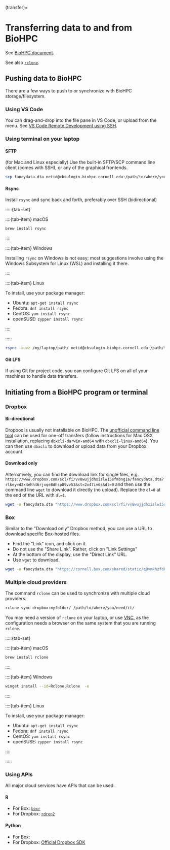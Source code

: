 (transfer)=
# Transferring data to and from BioHPC

See [BioHPC document](https://biohpc.cornell.edu/lab/doc/accessing_data_on_BioHPC.pdf). 

See also [`rclone`](https://biohpc.cornell.edu/lab/userguide.aspx?a=software&i=665#c).

## Pushing data to BioHPC

There are a few ways to push to or synchronize with BioHPC storage/filesystem.

### Using VS Code

You can drag-and-drop into the file pane in VS Code, or upload from the menu. See [VS Code Remote Development using SSH](https://code.visualstudio.com/docs/remote/ssh).

### Using terminal on your laptop

#### SFTP

(for Mac and Linux especially) Use the built-in SFTP/SCP command line client (comes with SSH), or any of the graphical frontends. 

```bash
scp fancydata.dta netid@cbsulogin.biohpc.cornell.edu:/path/to/where/you/need/it/
```

#### Rsync

Install `rsync` and sync back and forth, preferably over SSH (bidirectional)


:::::{tab-set}

::::{tab-item} macOS

```bash
brew install rsync
```

::::

::::{tab-item} Windows

Installing `rsync` on Windows is not easy; most suggestions involve using the Windows Subsystem for Linux (WSL) and installing it there.

::::

::::{tab-item} Linux

To install, use your package manager:

- Ubuntu: `apt-get install rsync`
- Fedora: `dnf install rsync`
- CentOS: `yum install rsync`
- openSUSE: `zypper install rsync`

::::

:::::


```bash
rsync -auvz /my/laptop/path/ netid@cbsulogin.biohpc.cornell.edu:/path/to/where/you/need/it/
```

#### Git LFS

If using Git for project code, you can configure Git LFS on all of your machines to handle data transfers.

## Initiating from a BioHPC program or terminal

### Dropbox 

#### Bi-directional

Dropbox is usually not installable on BioHPC. The [unofficial command line tool](https://github.com/dropbox/dbxcli) can be used for one-off transfers (follow instructions for Mac OSX installation, replacing `dbxcli-darwin-amd64` with `dbxcli-linux-amd64`). You can then use `dbxcli` to download or upload data from your Dropbox account.

#### Download only

Alternatively, you can find the download link for single files, e.g. `https://www.dropbox.com/scl/fi/vv8wujjdhxislw15sfmbng1a/fancydata.dta?rlkey=d2x4ehh46rjxqe8dhsp89vv53&st=2x47iv6s&dl=0` and then use the command line `wget` to download it directly (no upload). Replace the `dl=0` at the end of the URL with `dl=1`.

```bash
wget -o fancydata.dta "https://www.dropbox.com/scl/fi/vv8wujjdhxislw15sfmbng1a/fancydata.dta?rlkey=d2x4ehh46rjxqe8dhsp89vv53&st=2x47iv6s&dl=1"
```

### Box

Similar to the "Download only" Dropbox method, you can use a URL to download specific Box-hosted files. 

- Find the "Link" icon, and click on it.
- Do not use the "Share Link". Rather, click on "Link Settings"
- At the bottom of the display, use the "Direct Link" URL.
- Use `wget` to download.

```bash
wget -o fancydata.dta "https://cornell.box.com/shared/static/q0vmkhzfd8mrcl9wzgeub5x74a8yoh8u.dta"
```

### Multiple cloud providers

The command `rclone` can be used to synchronize with multiple cloud providers. 

```bash
rclone sync dropbox:myfolder/ /path/to/where/you/need/it/
```

You may need a version of `rclone` on your laptop, or use [VNC](vnc), as the configuration needs a browser on the same system that you are running `rclone`. 


:::::{tab-set}

::::{tab-item} macOS

```bash
brew install rclone
```

::::

::::{tab-item} Windows

```bash
winget install --id=Rclone.Rclone  -e
```

::::

::::{tab-item} Linux

To install, use your package manager:

- Ubuntu: `apt-get install rsync`
- Fedora: `dnf install rsync`
- CentOS: `yum install rsync`
- openSUSE: `zypper install rsync`

::::

:::::

### Using APIs

All major cloud services have APIs that can be used. 

#### R

- For Box: [`boxr`](https://r-box.github.io/boxr/index.html)
- For Dropbox: [`rdrop2`](https://github.com/karthik/rdrop2)

#### Python

- For Box:
- For Dropbox: [Official Dropbox SDK](https://github.com/dropbox/dropbox-sdk-python)
